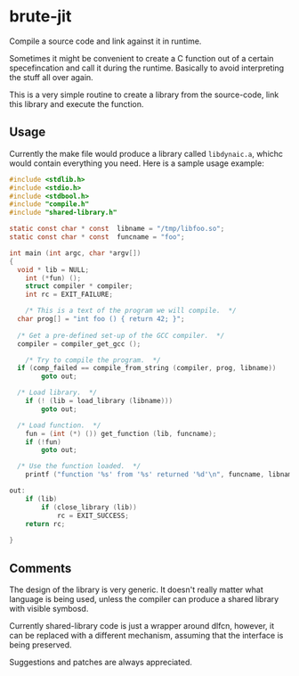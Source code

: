 brute-jit
=========

Compile a source code and link against it in runtime.

Sometimes it might be convenient to create a C function out of a 
certain specefincation and call it during the runtime.  Basically
to avoid interpreting the stuff all over again.

This is a very simple routine to create a library from the source-code,
link this library and execute the function.

Usage
-----

Currently the make file would produce a library called `libdynaic.a`,
whichc would contain everything you need.  Here is a sample usage example:
```C
#include <stdlib.h>
#include <stdio.h>
#include <stdbool.h>
#include "compile.h"
#include "shared-library.h"

static const char * const  libname = "/tmp/libfoo.so";
static const char * const  funcname = "foo";

int main (int argc, char *argv[])
{
  void * lib = NULL;
	int (*fun) ();
	struct compiler * compiler;
	int rc = EXIT_FAILURE;

	/* This is a text of the program we will compile.  */
  char prog[] = "int foo () { return 42; }";
	
  /* Get a pre-defined set-up of the GCC compiler.  */
  compiler = compiler_get_gcc ();

	/* Try to compile the program.  */
  if (comp_failed == compile_from_string (compiler, prog, libname))
		goto out;

  /* Load library.  */
	if (! (lib = load_library (libname)))
		goto out;

  /* Load function.  */
	fun = (int (*) ()) get_function (lib, funcname);
	if (!fun)
		goto out;

  /* Use the function loaded.  */
	printf ("function '%s' from '%s' returned '%d'\n", funcname, libname, fun ());

out:
	if (lib)
		if (close_library (lib))
			rc = EXIT_SUCCESS;
	return rc;
	
}
```

Comments
--------

The design of the library is very generic.  It doesn't really matter what language
is being used, unless the compiler can produce a shared library with visible symbosd.

Currently shared-library code is just a wrapper around dlfcn, however, it can be replaced
with a different mechanism, assuming that the interface is being preserved.

Suggestions and patches are always appreciated.
